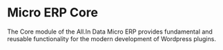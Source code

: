 # Micro ERP Core

The Core module of the All.In Data Micro ERP provides fundamental and 
reusable functionality for the modern development of Wordpress plugins.
